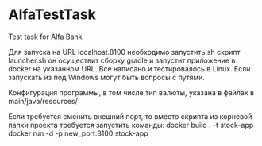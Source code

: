 # AlfaTestTask
Test task for Alfa Bank

Для запуска на URL localhost.8100 необходимо запустить sh скрипт launcher.sh 
он осуществит сборку gradle и запустит приложение в docker на указанном URL. Все написано и тестировалось в Linux. 
Если запускать из под Windows могут быть вопросы с путями.

Конфигурация программы, в том числе тип валюты, указана в файлах в main/java/resources/

Если требуется сменить внешний порт, то вместо скрипта из корневой папки
проекта требуется запустить команды:
docker build . -t stock-app
docker run -d -p new_port:8100 stock-app